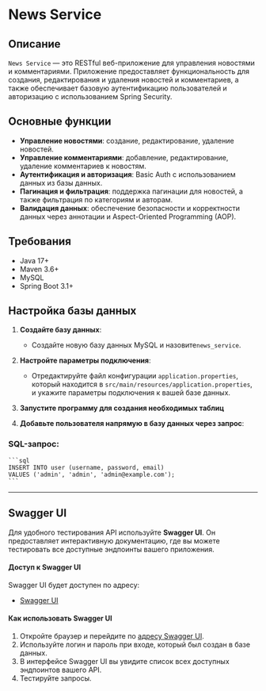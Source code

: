 # News Service

## Описание

`News Service` — это RESTful веб-приложение для управления новостями и комментариями. Приложение предоставляет функциональность для создания, редактирования и удаления новостей и комментариев, а также обеспечивает базовую аутентификацию пользователей и авторизацию с использованием Spring Security.

## Основные функции

- **Управление новостями**: создание, редактирование, удаление новостей.
- **Управление комментариями**: добавление, редактирование, удаление комментариев к новостям.
- **Аутентификация и авторизация**: Basic Auth с использованием данных из базы данных.
- **Пагинация и фильтрация**: поддержка пагинации для новостей, а также фильтрация по категориям и авторам.
- **Валидация данных**: обеспечение безопасности и корректности данных через аннотации и Aspect-Oriented Programming (AOP).

## Требования

- Java 17+
- Maven 3.6+
- MySQL
- Spring Boot 3.1+

## Настройка базы данных

1. **Создайте базу данных**:
    - Создайте новую базу данных MySQL и назовите`news_service`.

2. **Настройте параметры подключения**:
    - Отредактируйте файл конфигурации `application.properties`, который находится в `src/main/resources/application.properties`, и укажите параметры подключения к вашей базе данных. 
3. **Запустите программу для создания необходимых таблиц**
4. **Добавьте пользователя напрямую в базу данных через запрос**:
### SQL-запрос:
    ```sql
    INSERT INTO user (username, password, email)
    VALUES ('admin', 'admin', 'admin@example.com');
    ```
---

## Swagger UI

Для удобного тестирования API используйте **Swagger UI**. Он предоставляет интерактивную документацию, где вы можете тестировать все доступные эндпоинты вашего приложения.

#### Доступ к Swagger UI

Swagger UI будет доступен по адресу:

- [Swagger UI](http://localhost:8080/swagger-ui/index.html)

#### Как использовать Swagger UI

1. Откройте браузер и перейдите по [адресу Swagger UI](http://localhost:8080/swagger-ui/index.html).
2. Используйте логин и пароль при входе, который был создан в базе данных.
3. В интерфейсе Swagger UI вы увидите список всех доступных эндпоинтов вашего API.
4. Тестируйте запросы. 